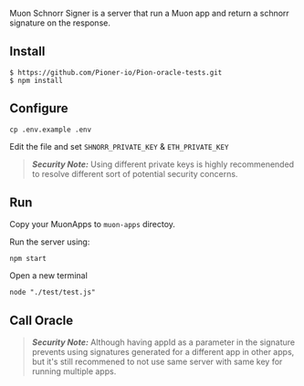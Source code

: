 Muon Schnorr Signer is a server that run a Muon app and return a schnorr signature on the response.

## Install

```
$ https://github.com/Pioner-io/Pion-oracle-tests.git
$ npm install
```

## Configure

```
cp .env.example .env
```
Edit the file and set `SHNORR_PRIVATE_KEY` & `ETH_PRIVATE_KEY`

> **_Security Note:_** Using different private keys is highly recommenended to resolve different sort of potential security concerns.

## Run

Copy your MuonApps to `muon-apps` directoy.

Run the server using:

```
npm start
```
Open a new terminal
```
node "./test/test.js"
```

## Call Oracle




> **_Security Note:_** Although having appId as a parameter in the signature prevents using signatures generated for a different app in other apps, but it's still recommened to not use same server with same key for running multiple apps.
